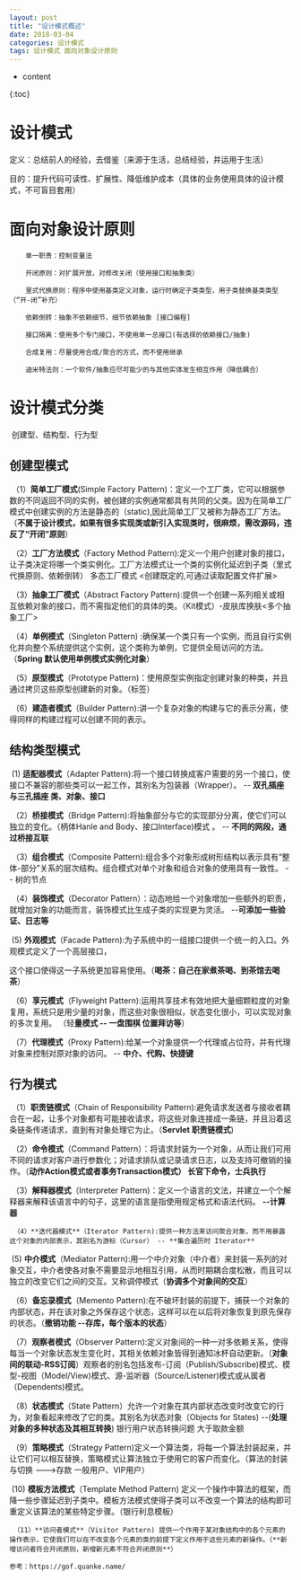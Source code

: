 ```yaml
---
layout: post
title: "设计模式概述"
date: 2018-03-04
categories: 设计模式
tags: 设计模式 面向对象设计原则
---
```


* content

{:toc}

# 设计模式

​	定义：总结前人的经验，去借鉴（来源于生活，总结经验，并运用于生活）

​	目的：提升代码可读性、扩展性、降低维护成本（具体的业务使用具体的设计模式，不可盲目套用）



# 面向对象设计原则

```
	单一职责：控制变量法

	开闭原则：对扩展开放，对修改关闭（使用接口和抽象类）

	里式代换原则：程序中使用基类定义对象，运行时确定子类类型，用子类替换基类类型 （“开-闭”补充）

	依赖倒转：抽象不依赖细节，细节依赖抽象 [接口编程]

	接口隔离：使用多个专门接口，不使用单一总接口(有选择的依赖接口/抽象)

	合成复用：尽量使用合成/聚合的方式，而不使用继承

	迪米特法则：一个软件/抽象应尽可能少的与其他实体发生相互作用（降低耦合）

```



# 设计模式分类

​	创建型、结构型、行为型



## 创建型模式 

​    	（1）**简单工厂模式**(Simple Factory Pattern)：定义一个工厂类，它可以根据参数的不同返回不同的实例，被创建的实例通常都具有共同的父类。因为在简单工厂模式中创建实例的方法是静态的（static),因此简单工厂又被称为静态工厂方法。（**不属于设计模式，如果有很多实现类或新引入实现类时，很麻烦，需改源码，违反了“开闭”原则**）

​    	（2）**工厂方法模式**（Factory Method Pattern):定义一个用户创建对象的接口，让子类决定将哪一个类实例化。工厂方法模式让一个类的实例化延迟到子类（里式代换原则、依赖倒转）  多态工厂模式  <创建既定的,可通过读取配置文件扩展>

​    	（3）**抽象工厂模式**（Abstract Factory Pattern):提供一个创建一系列相关或相互依赖对象的接口，而不需指定他们的具体的类。（Kit模式）-皮肤库换肤<多个抽象工厂>

​    	（4）**单例模式**（Singleton Pattern) :确保某一个类只有一个实例，而且自行实例化并向整个系统提供这个实例，这个类称为单例，它提供全局访问的方法。（**Spring 默认使用单例模式实例化对象**）

​    	（5）**原型模式**（Prototype Pattern)：使用原型实例指定创建对象的种类，并且通过拷贝这些原型创建新的对象。（标签）

​    	（6）**建造者模式**（Builder Pattern):讲一个复杂对象的构建与它的表示分离，使得同样的构建过程可以创建不同的表示。



## 结构类型模式

​       	  (1) **适配器模式**（Adapter Pattern):将一个接口转换成客户需要的另一个接口，使接口不兼容的那些类可以一起工作，其别名为包装器（Wrapper）。  -- **双孔插座与三孔插座   类、对象、接口**

​     	（2）**桥接模式**（Bridge Pattern):将抽象部分与它的实现部分分离，使它们可以独立的变化。（柄体Hanle and Body、接口Interface)模式 。  -- **不同的网段，通过桥接互联**   

​     	（3）**组合模式**（Composite Pattern):组合多个对象形成树形结构以表示具有“整体-部分”关系的层次结构。组合模式对单个对象和组合对象的使用具有一致性。  -- 树的节点

​     	（4）**装饰模式**（Decorator Pattern）：动态地给一个对象增加一些额外的职责，就增加对象的功能而言，装饰模式比生成子类的实现更为灵活。 --**可添加一些验证、日志等**

​     	  (5)  **外观模式**（Facade Pattern):为子系统中的一组接口提供一个统一的入口。外观模式定义了一个高层接口，

这个接口使得这一子系统更加容易使用。（**喝茶：自己在家煮茶喝、到茶馆去喝茶**）

​     	（6）**享元模式**（Flyweight Pattern):运用共享技术有效地把大量细颗粒度的对象复用，系统只是用少量的对象，而这些对象很相似，状态变化很小，可以实现对象的多次复用。  （轻**量模式 -- 一盘围棋 位置拜访等**）

​     	（7）**代理模式**（Proxy Pattern):给某一个对象提供一个代理或占位符，并有代理对象来控制对原对象的访问。 -- **中介、代购、快捷键**



## 行为模式

​    	（1）**职责链模式**（Chain of Responsibility Pattern):避免请求发送者与接收者耦合在一起，让多个对象都有可能接收请求，将这些对象连接成一条链，并且沿着这条链条传递请求，直到有对象处理它为止。（**Servlet 职责链模式**)

​    	（2）**命令模式**（Command Pattern）：将请求封装为一个对象，从而让我们可用不同的请求对客户进行参数化；对请求排队或记录请求日志，以及支持可撤销的操作。（**动作Action模式或者事务Transaction模式） 长官下命令，士兵执行**

​    	（3）**解释器模式**（Interpreter Pattern)：定义一个语言的文法，并建立一个个解释器来解释该语言中的句子，这里的语言是指使用规定格式和语法代码。 **--计算器**

   	 （4）**迭代器模式**（Iterator Pattern):提供一种方法来访问聚合对象，而不用暴露这个对象的内部表示，其别名为游标（Cursor） -- **集合遍历时 Iterator**

​     	   (5) **中介模式**（Mediator Pattern):用一个中介对象（中介者）来封装一系列的对象交互，中介者使各对象不需要显示地相互引用，从而时期耦合度松散，而且可以独立的改变它们之间的交互。又称调停模式（**协调多个对象间的交互**）

​     	（6）**备忘录模式**（Memento Pattern):在不破坏封装的前提下，捕获一个对象的内部状态，并在该对象之外保存这个状态，这样可以在以后将对象恢复到原先保存的状态。（**撤销功能 --存库，每个版本的状态**）

​     	（7）**观察者模式**（Observer Pattern):定义对象间的一种一对多依赖关系，使得每当一个对象状态发生变化时，其相关依赖对象皆得到通知冰杯自动更新。（**对象间的联动-RSS订阅**）观察者的别名包括发布-订阅（Publish/Subscribe)模式、模型-视图（Model/View)模式、源-监听器（Source/Listener)模式或从属者（Dependents)模式。

​    	（8）**状态模式**（State Pattern）允许一个对象在其内部状态改变时改变它的行为，对象看起来修改了它的类。其别名为状态对象（Objects for States)  --(**处理对象的多种状态及其相互转换**) 银行用户状态转换问题 大于取款金额

​    	（9）**策略模式**（Strategy Pattern)定义一个算法类，将每一个算法封装起来，并让它们可以相互替换，策略模式让算法独立于使用它的客户而变化。（算法的封装与切换 --->存款 一般用户、VIP用户）

​     	 (10) **模板方法模式**（Template Method Pattern) 定义一个操作中算法的框架，而降一些步骤延迟到子类中。模板方法模式使得子类可以不改变一个算法的结构即可重定义该算法的某些特定步骤。（银行利息模板）

   	 （11）**访问者模式**（Visitor Pattern) 提供一个作用于某对象结构中的各个元素的操作表示，它使我们可以在不改变各个元素的类的前提下定义作用于这些元素的新操作。（**新增访问者符合开闭原则，新增新元素不符合开闭原则**）



```
参考：https://gof.quanke.name/
```


